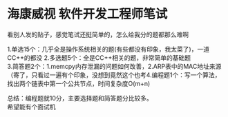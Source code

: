 # 海康威视 软件开发工程师笔试

看别人发的贴子，感觉笔试还挺简单的，怎么给我分的题都那么难啊

1.单选15个：几乎全是操作系统相关的题(有些都没有印象，我太菜了)，一道CC++的都没
2.多选题5个：全是CC++相关的题，非常简单的基础题  
3.简答题2个：1.memcpy内存泄漏的问题如何改善，2.ARP表中的MAC地址来源（寄了，只看过一遍有个印象，没想到竟然这个也考4.编程题1个：写一个算法，找出两个链表中第一个公共节点，时间复杂度O(m+n)  

总结：编程题就10分，主要选择题和简答题分比较多。  
希望能有个面试机
